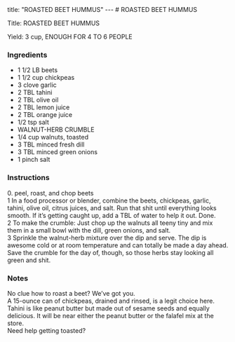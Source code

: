<!DOCTYPE HTML PUBLIC "-//W3C//DTD HTML 4.0 Transitional//EN">
<html>
  <head>
  title: "ROASTED BEET HUMMUS"
---
# ROASTED BEET HUMMUS<link rel='stylesheet' href='style.css' type='text/css'><meta http-equiv="Content-Style-Stype" content="text/css">
     <meta http-equiv="Content-Type" content="text/html;charset=utf-8">
     </head><body><div class="recipe" itemscope itemtype="http://schema.org/Recipe"><div class='header'><p class="title"><span class="label">Title:</span> <span itemprop="name">ROASTED BEET HUMMUS</span></p>
<p class="yields"><span class="label">Yield:</span> <span itemprop="recipeYield">3 cup, ENOUGH FOR 4 TO 6 PEOPLE</span></p>
</div><div class="ing"><h3>Ingredients</h3><ul class="ing"><li class="ing" itemprop="ingredients">1 1/2 LB beets </li>
<li class="ing" itemprop="ingredients">1 1/2 cup chickpeas </li>
<li class="ing" itemprop="ingredients">3 clove garlic </li>
<li class="ing" itemprop="ingredients">2 TBL tahini </li>
<li class="ing" itemprop="ingredients">2 TBL olive oil </li>
<li class="ing" itemprop="ingredients">2 TBL lemon juice </li>
<li class="ing" itemprop="ingredients">2 TBL orange juice </li>
<li class="ing" itemprop="ingredients">1/2 tsp salt </li>
<li class="ing" itemprop="ingredients">WALNUT-HERB CRUMBLE </li>
<li class="ing" itemprop="ingredients">1/4 cup walnuts, toasted </li>
<li class="ing" itemprop="ingredients">3 TBL minced fresh dill </li>
<li class="ing" itemprop="ingredients">3 TBL minced green onions </li>
<li class="ing" itemprop="ingredients">1 pinch salt </li>
</ul>
</div>
<div class="instructions"><h3 class="Instructions">Instructions</h3><div itemprop="recipeInstructions"><p>0. peel, roast, and chop beets<br>1 In a food processor or blender, combine the beets, chickpeas, garlic, tahini, olive oil, citrus juices, and salt. Run that shit until everything looks smooth. If it’s getting caught up, add a TBL of water to help it out. Done.<br>2 To make the crumble: Just chop up the walnuts all teeny tiny and mix them in a small bowl with the dill, green onions, and salt.<br>3 Sprinkle the walnut-herb mixture over the dip and serve. The dip is awesome cold or at room temperature and can totally be made a day ahead. Save the crumble for the day of, though, so those herbs stay looking all green and shit.</p></div></div><div class="modifications"><h3 class="Notes">Notes</h3><p>No clue how to roast a beet? We’ve got you.<br> A 15-ounce can of chickpeas, drained and rinsed, is a legit choice here.<br> Tahini is like peanut butter but made out of sesame seeds and equally delicious. It will be near either the peanut butter or the falafel mix at the store.<br> Need help getting toasted?</p></div></div>

</body>
</html>